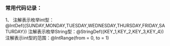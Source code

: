 ### 常用代码记录：

1、
注解表示枚举int型：@IntDef({SUNDAY,MONDAY,TUESDAY,WEDNESDAY,THURSDAY,FRIDAY,SATURDAY})
注解表示枚举String型：@StringDef({KEY_1,KEY_2,KEY_3,KEY_4})
注解表示int型的范围：@IntRange(from = 0, to = 1)




